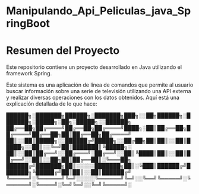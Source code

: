 # Manipulando_Api_Peliculas_java_SpringBoot

# Resumen del Proyecto
Este repositorio contiene un proyecto desarrollado en Java utilizando el framework Spring. 

Este sistema es una aplicación de línea de comandos que permite al usuario buscar información sobre una serie de televisión utilizando una API externa y realizar diversas operaciones con los datos obtenidos. Aquí está una explicación detallada de lo que hace:

██████╗░███████╗██████╗░███████╗███╗░░██╗██████╗░███████╗░█████╗░██╗░█████╗░░██████╗
██╔══██╗██╔════╝██╔══██╗██╔════╝████╗░██║██╔══██╗██╔════╝██╔══██╗██║██╔══██╗██╔════╝
██║░░██║█████╗░░██████╔╝█████╗░░██╔██╗██║██║░░██║█████╗░░██║░░╚═╝██║███████║╚█████╗░
██║░░██║██╔══╝░░██╔═══╝░██╔══╝░░██║╚████║██║░░██║██╔══╝░░██║░░██╗██║██╔══██║░╚═══██╗
██████╔╝███████╗██║░░░░░███████╗██║░╚███║██████╔╝███████╗╚█████╔╝██║██║░░██║██████╔╝
╚═════╝░╚══════╝╚═╝░░░░░╚══════╝╚═╝░░╚══╝╚═════╝░╚══════╝░╚════╝░╚═╝╚═╝░░╚═╝╚═════╝░


